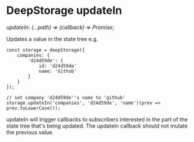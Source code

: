 # DeepStorage updateIn

_updateIn: \(...path\) =&gt; \(callback\) =&gt; Promise;_

Updates a value in the state tree e.g.

```
const storage = deepStorage({
    companies: {
        'd24d59de': {
            id: 'd24d59de'
            name: 'Github'
        }
    }
});

// set company 'd24d59de''s name to 'github'
storage.updateIn('companies', 'd24d59de', 'name')(prev => prev.toLowerCase());
```

updateIn will trigger callbacks to subscribers interested in the part of the state tree that's being updated. The updateIn callback should not mutate the previous value.

